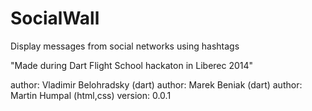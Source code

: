 SocialWall
==========

Display messages from social networks using hashtags
 
"Made during Dart Flight School hackaton in Liberec 2014"
 
 author: Vladimir Belohradsky (dart)
 author: Marek Beniak (dart)
 author: Martin Humpal (html,css) 
 version: 0.0.1